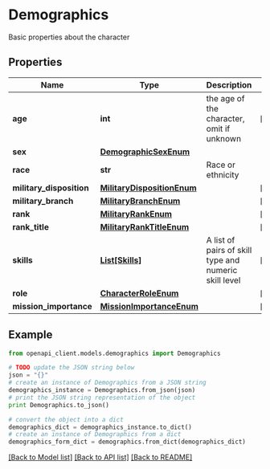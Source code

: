 # Demographics

Basic properties about the character

## Properties

Name | Type | Description | Notes
------------ | ------------- | ------------- | -------------
**age** | **int** | the age of the character, omit if unknown | [optional] 
**sex** | [**DemographicSexEnum**](DemographicSexEnum.md) |  | 
**race** | **str** | Race or ethnicity | 
**military_disposition** | [**MilitaryDispositionEnum**](MilitaryDispositionEnum.md) |  | [optional] 
**military_branch** | [**MilitaryBranchEnum**](MilitaryBranchEnum.md) |  | [optional] 
**rank** | [**MilitaryRankEnum**](MilitaryRankEnum.md) |  | [optional] 
**rank_title** | [**MilitaryRankTitleEnum**](MilitaryRankTitleEnum.md) |  | [optional] 
**skills** | [**List[Skills]**](Skills.md) | A list of pairs of skill type and numeric skill level | [optional] 
**role** | [**CharacterRoleEnum**](CharacterRoleEnum.md) |  | [optional] 
**mission_importance** | [**MissionImportanceEnum**](MissionImportanceEnum.md) |  | [optional] 

## Example

```python
from openapi_client.models.demographics import Demographics

# TODO update the JSON string below
json = "{}"
# create an instance of Demographics from a JSON string
demographics_instance = Demographics.from_json(json)
# print the JSON string representation of the object
print Demographics.to_json()

# convert the object into a dict
demographics_dict = demographics_instance.to_dict()
# create an instance of Demographics from a dict
demographics_form_dict = demographics.from_dict(demographics_dict)
```
[[Back to Model list]](../README.md#documentation-for-models) [[Back to API list]](../README.md#documentation-for-api-endpoints) [[Back to README]](../README.md)


